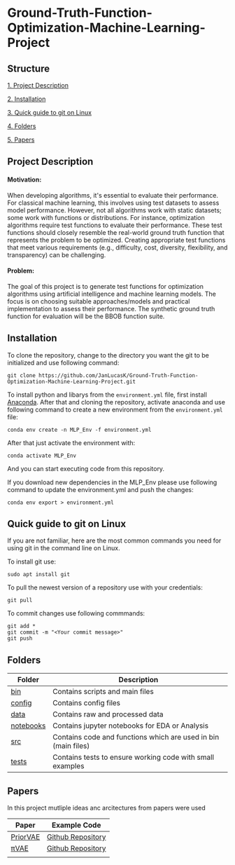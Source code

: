 # Ground-Truth-Function-Optimization-Machine-Learning-Project

## Structure

[1. Project Description](#project-description) 

[2. Installation](#installation)

[3. Quick guide to git on Linux](#quick-guide-to-git-on-Linux)

[4. Folders](#folders)

[5. Papers](#papers)
[](#)

## Project Description

#### Motivation:
When developing algorithms, it's essential to evaluate their performance. For classical machine learning, this involves using test datasets to assess model performance. However, not all algorithms work with static datasets; some work with functions or distributions. For instance, optimization algorithms require test functions to evaluate their performance. These test functions should closely resemble the real-world ground truth function that represents the problem to be optimized. Creating appropriate test functions that meet various requirements (e.g., difficulty, cost, diversity, flexibility, and transparency) can be challenging.

#### Problem:
The goal of this project is to generate test functions for optimization algorithms using artificial intelligence and machine learning models. The focus is on choosing suitable approaches/models and practical implementation to assess their performance. The synthetic ground truth function for evaluation will be the BBOB function suite.

## Installation

To clone the repository, change to the directory you want the git to be initialized and use following command:

```
git clone https://github.com/JanLucasK/Ground-Truth-Function-Optimization-Machine-Learning-Project.git
```

To install python and libarys from the `environment.yml` file, first install [Anaconda](https://docs.anaconda.com/free/anaconda/install/index.html). After that and cloning the repository, activate anaconda and use following command to create a new environment from the `environment.yml` file:

```
conda env create -n MLP_Env -f environment.yml
```

After that just activate the environment with:

```
conda activate MLP_Env
```

And you can start executing code from this repository.

If you download new dependencies in the MLP_Env please use following command to update the environment.yml and push the changes:

```
conda env export > environment.yml
```

## Quick guide to git on Linux

If you are not familiar, here are the most common commands you need for using git in the command line on Linux.

To install git use:

```
sudo apt install git
```

To pull the newest version of a repository use with your credentials:
```
git pull
```

To commit changes use following commmands:
```
git add *
git commit -m "<Your commit message>"
git push
```


## Folders

|Folder|Description|
|---|---|
|[bin](https://github.com/JanLucasK/Ground-Truth-Function-Optimization-Machine-Learning-Project/tree/main/bin)|Contains scripts and main files|
|[config](https://github.com/JanLucasK/Ground-Truth-Function-Optimization-Machine-Learning-Project/tree/main/config)|Contains config files|
|[data](https://github.com/JanLucasK/Ground-Truth-Function-Optimization-Machine-Learning-Project/tree/main/data)|Contains raw and processed data|
|[notebooks](https://github.com/JanLucasK/Ground-Truth-Function-Optimization-Machine-Learning-Project/tree/main/notebooks)|Contains jupyter notebooks for EDA or Analysis|
|[src](https://github.com/JanLucasK/Ground-Truth-Function-Optimization-Machine-Learning-Project/tree/main/src)|Contains code and functions which are used in bin (main files)|
|[tests](https://github.com/JanLucasK/Ground-Truth-Function-Optimization-Machine-Learning-Project/tree/main/tests)|Contains tests to ensure working code with small examples|


## Papers

In this project mutliple ideas anc arcitectures from papers were used

|Paper|Example Code|
|---|---|
|[PriorVAE](https://arxiv.org/abs/2110.10422)|[Github Repository](https://github.com/elizavetasemenova/priorcvae)|
|[πVAE](https://arxiv.org/abs/2002.06873)|[Github Repository](https://github.com/s-mishra/pivae)|
|||
